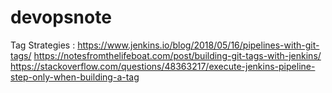 # devopsnote

Tag Strategies :
https://www.jenkins.io/blog/2018/05/16/pipelines-with-git-tags/
https://notesfromthelifeboat.com/post/building-git-tags-with-jenkins/
https://stackoverflow.com/questions/48363217/execute-jenkins-pipeline-step-only-when-building-a-tag
